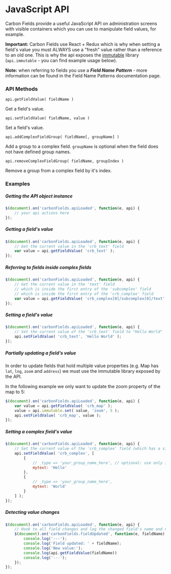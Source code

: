 # JavaScript API

Carbon Fields provide a useful JavaScript API on administration screens with visible containers which you can use to manipulate field values, for example.

__Important:__ Carbon Fields use React + Redux which is why when setting a field's value you must ALWAYS use a "fresh" value rather than a reference to an old one. This is why the api exposes the [immutable](https://github.com/mariocasciaro/object-path-immutable) library (`api.immutable` - you can find example usage below).

__Note:__ when referring to fields you use a ___Field Name Pattern___ - more information can be found in the Field Name Patterns documentation page.

### API Methods

`api.getFieldValue( fieldName )`

Get a field's value.

`api.setFieldValue( fieldName, value )`

Set a field's value.

`api.addComplexFieldGroup( fieldName[, groupName] )`

Add a group to a complex field. `groupName` is optional when the field does not have defined group names.

`api.removeComplexFieldGroup( fieldName, groupIndex )`

Remove a group from a complex field by it's index.

### Examples

##### Getting the API object instance

```js
$(document).on('carbonFields.apiLoaded', function(e, api) {
    // your api actions here
});
```

##### Getting a field's value

```js
$(document).on('carbonFields.apiLoaded', function(e, api) {
    // Get the current value in the 'crb_text' field
    var value = api.getFieldValue( 'crb_text' );
});
```

##### Referring to fields inside complex fields

```js
$(document).on('carbonFields.apiLoaded', function(e, api) {
    // Get the current value in the 'text' field
    // which is inside the first entry of the 'subcomplex' field
    // which is inside the first entry of the 'crb_complex' field
    var value = api.getFieldValue( 'crb_complex[0]/subcomplex[0]/text' );
});
```

##### Setting a field's value

```js
$(document).on('carbonFields.apiLoaded', function(e, api) {
    // Set the current value of the 'crb_text' field to "Hello World"
    api.setFieldValue( 'crb_text', 'Hello World' );
});
```

##### Partially updating a field's value

In order to update fields that hold multiple value properties (e.g. Map has `lat`, `lng`, `zoom` and `address`) we must use the immutable library exposed by the API.

In the following example we only want to update the zoom property of the map to 5:

```js
$(document).on('carbonFields.apiLoaded', function(e, api) {
    var value = api.getFieldValue( 'crb_map' );
    value = api.immutable.set( value, 'zoom', 5 );
    api.setFieldValue( 'crb_map', value );
});
```

##### Setting a complex field's value

```js
$(document).on('carbonFields.apiLoaded', function(e, api) {
    // Set the current value of the 'crb_complex' field (which has a single "mytext" child field) to 2 entries
    api.setFieldValue( 'crb_complex', [
        {
            // _type => 'your_group_name_here', // optional: use only if you've specified group names on field definition
            mytext: 'Hello'
        },
        {
            // _type => 'your_group_name_here',
            mytext: 'World'
        }
    ] );
});
```

##### Detecting value changes

```js
$(document).on('carbonFields.apiLoaded', function(e, api) {
    // Hook to all field changes and log the changed field's name and new value
    $(document).on('carbonFields.fieldUpdated', function(e, fieldName) {
        console.log('---');
        console.log('Field updated: ' + fieldName);
        console.log('New value:');
        console.log(api.getFieldValue(fieldName))
        console.log('---');
    });
});
```